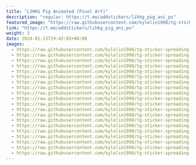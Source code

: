 ```yaml
---
title: "LIHKG Pig Animated (Pixel Art)"
description: "regular: https://t.me/addstickers/lihkg_pig_ani_px"
featured_image: "https://raw.githubusercontent.com/kylelin1998/tg-sticker-spreading-worldwide-images/main/img/314dba05-e277-4990-a392-66b248b53a98.jpg"
link: "https://t.me/addstickers/lihkg_pig_ani_px"
weight: 3
date: 2024-01-13T19:42:03+08:00
images:
  - https://raw.githubusercontent.com/kylelin1998/tg-sticker-spreading-worldwide-images/main/img/314dba05-e277-4990-a392-66b248b53a98.jpg
  - https://raw.githubusercontent.com/kylelin1998/tg-sticker-spreading-worldwide-images/main/img/d54c2303-ce2d-414e-b399-2ec2fd40e34f.jpg
  - https://raw.githubusercontent.com/kylelin1998/tg-sticker-spreading-worldwide-images/main/img/dc7b7230-e60c-420d-acd8-5b19ae1c0332.jpg
  - https://raw.githubusercontent.com/kylelin1998/tg-sticker-spreading-worldwide-images/main/img/746d7675-2b88-43df-be15-20922eb2cc14.jpg
  - https://raw.githubusercontent.com/kylelin1998/tg-sticker-spreading-worldwide-images/main/img/296708e8-bf79-491b-a674-e0d1b16dba88.jpg
  - https://raw.githubusercontent.com/kylelin1998/tg-sticker-spreading-worldwide-images/main/img/6bf788f2-df81-4403-a634-7e655ed470d9.jpg
  - https://raw.githubusercontent.com/kylelin1998/tg-sticker-spreading-worldwide-images/main/img/caf1baf2-eb70-4789-8be4-607d365738fd.jpg
  - https://raw.githubusercontent.com/kylelin1998/tg-sticker-spreading-worldwide-images/main/img/a606e909-5731-479c-9e75-5062a47d2c58.jpg
  - https://raw.githubusercontent.com/kylelin1998/tg-sticker-spreading-worldwide-images/main/img/958adeab-433c-43dd-afab-46878582e7c0.jpg
  - https://raw.githubusercontent.com/kylelin1998/tg-sticker-spreading-worldwide-images/main/img/e7fe2d94-2491-4b6f-84d1-9e1302e39075.jpg
  - https://raw.githubusercontent.com/kylelin1998/tg-sticker-spreading-worldwide-images/main/img/387aeec5-73d7-412d-b028-28c48e23cf4b.jpg
  - https://raw.githubusercontent.com/kylelin1998/tg-sticker-spreading-worldwide-images/main/img/dad6e72a-e364-4904-8d75-2406108dc3ae.jpg
  - https://raw.githubusercontent.com/kylelin1998/tg-sticker-spreading-worldwide-images/main/img/7a782018-f3cb-4107-85db-a3df0a748dc0.jpg
  - https://raw.githubusercontent.com/kylelin1998/tg-sticker-spreading-worldwide-images/main/img/77dc53fc-fb4e-4333-8634-6b122b972e07.jpg
  - https://raw.githubusercontent.com/kylelin1998/tg-sticker-spreading-worldwide-images/main/img/bfa33c82-75b9-4d91-9761-081959e07a02.jpg
  - https://raw.githubusercontent.com/kylelin1998/tg-sticker-spreading-worldwide-images/main/img/5bf6f5ab-714c-463f-ae2e-ae1e50c4ae7f.jpg
  - https://raw.githubusercontent.com/kylelin1998/tg-sticker-spreading-worldwide-images/main/img/568a0c22-6a3e-41f5-a724-6eed1a1e07d1.jpg
  - https://raw.githubusercontent.com/kylelin1998/tg-sticker-spreading-worldwide-images/main/img/8315e55f-5d32-4c8e-85ed-ade5f8cba4f8.jpg
  - https://raw.githubusercontent.com/kylelin1998/tg-sticker-spreading-worldwide-images/main/img/55a101d8-0501-4f56-8132-06a475aa2793.jpg
  - https://raw.githubusercontent.com/kylelin1998/tg-sticker-spreading-worldwide-images/main/img/2356fc40-c33c-4a15-bfaa-1de6b09d1ed6.jpg
---
```

